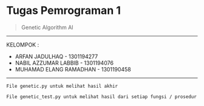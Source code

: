 # Tugas Pemrograman 1

> Genetic Algorithm AI

---

KELOMPOK :

-   ARFAN JADULHAQ - 1301194277
-   NABIL AZZUMAR LABBIB - 1301194076
-   MUHAMAD ELANG RAMADHAN - 1301190458

---

```text
File genetic.py untuk melihat hasil akhir
```

```text
File genetic_test.py untuk melihat hasil dari setiap fungsi / prosedur
```
